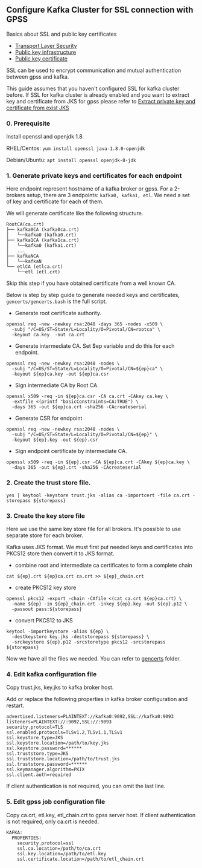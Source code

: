 ## Configure Kafka Cluster for SSL connection with GPSS

Basics about SSL and public key certificates
- [Transport Layer Security](https://en.wikipedia.org/wiki/Transport_Layer_Security)
- [Public key infrastructure](https://en.wikipedia.org/wiki/Public_key_infrastructure)
- [Public key certificate](https://en.wikipedia.org/wiki/Public_key_certificate)

SSL can be used to encrypt communication and mutual authentication between gpss and kafka.

This guide assumes that you haven't configured SSL for kafka cluster before. If SSL for kafka cluster is already enabled and you want to extract key and certificate from JKS for gpss please refer to [Extract private key and certificate from exist JKS](kafka_jks_to_gpss.md)

### 0. Prerequisite
Install openssl and openjdk 1.8.

RHEL/Centos: ```yum install openssl java-1.8.0-openjdk```

Debian/Ubuntu: ```apt install openssl openjdk-8-jdk```

### 1. Generate private keys and certificates for each endpoint
Here endpoint represent hostname of a kafka broker or gpss. For a 2-brokers setup, there are 3 endpoints: ```kafka0, kafka1, etl```. We need a set of key and certificate for each of them.

We will generate certificate like the following structure. 

```
RootCA(ca.crt)
├── kafka0CA (kafka0ca.crt)
│   └──kafka0 (kafka0.crt)
├── kafka1CA (kafka1ca.crt)
│   └──kafka0 (kafka1.crt)
│   ...
├── kafkaNCA
│   └──kafkaN
└── etlCA (etlca.crt)
    └──etl (etl.crt)
```
Skip this step if you have obtained certificate from a well known CA. 

Below is step by step guide to generate needed keys and certificates, ```gencerts/gencerts.bash``` is the full script.

- Generate root certificate authority.
```
openssl req -new -newkey rsa:2048 -days 365 -nodes -x509 \
  -subj "/C=US/ST=State/L=Locality/O=Pivotal/CN=rootca" \
  -keyout ca.key  -out ca.crt
```

- Generate intermediate CA.
Set $ep variable and do this for each endpoint.
```
openssl req -new -newkey rsa:2048 -nodes \
  -subj "/C=US/ST=State/L=Locality/O=Pivotal/CN=${ep}ca" \
  -keyout ${ep}ca.key -out ${ep}ca.csr
```

- Sign intermediate CA by Root CA.
```
openssl x509 -req -in ${ep}ca.csr -CA ca.crt -CAkey ca.key \
  -extfile <(printf "basicConstraints=CA:TRUE") \
  -days 365 -out ${ep}ca.crt -sha256 -CAcreateserial
```
- Generate CSR for endpoint
```
openssl req -new -newkey rsa:2048 -nodes \
  -subj "/C=US/ST=State/L=Locality/O=Pivotal/CN=${ep}" \
  -keyout ${ep}.key -out ${ep}.csr
```
- Sign endpoint certificate by intermediate CA.
```
openssl x509 -req -in ${ep}.csr -CA ${ep}ca.crt -CAkey ${ep}ca.key \
  -days 365 -out ${ep}.crt -sha256 -CAcreateserial
```

### 2. Create the trust store file.
```
yes | keytool -keystore trust.jks -alias ca -importcert -file ca.crt -storepass ${storepass}
```

### 3. Create the key store file
Here we use the same key store file for all brokers. It's possible to use separate store for each broker.

Kafka uses JKS format. We must first put needed keys and certificates into PKCS12 store then convert it to JKS format.

- combine root and intermediate ca certificates to form a complete chain
```
cat ${ep}.crt ${ep}ca.crt ca.crt >> ${ep}_chain.crt
```
- create PKCS12 key store
```
openssl pkcs12 -export -chain -CAfile <(cat ca.crt ${ep}ca.crt) \
  -name ${ep} -in ${ep}_chain.crt -inkey ${ep}.key -out ${ep}.p12 \
  -passout pass:${storepass}
```
- convert PKCS12 to JKS
```
keytool -importkeystore -alias ${ep} \
  -destkeystore key.jks -deststorepass ${storepass} \
  -srckeystore ${ep}.p12 -srcstoretype pkcs12 -srcstorepass ${storepass}
```

Now we have all the files we needed. You can refer to [gencerts](gencerts) folder.

### 4. Edit kafka configuration file
Copy trust.jks, key.jks to kafka broker host.

Add or replace the following properties in kafka broker configuration and restart.
```
advertised.listeners=PLAINTEXT://kafka0:9092,SSL://kafka0:9093
listeners=PLAINTEXT://:9092,SSL://:9093
security.protocol=TLS
ssl.enabled.protocols=TLSv1.2,TLSv1.1,TLSv1
ssl.keystore.type=JKS
ssl.keystore.location=/path/to/key.jks
ssl.keystore.password=******
ssl.truststore.type=JKS
ssl.truststore.location=/path/to/trust.jks
ssl.truststore.password=******
ssl.keymanager.algorithm=PKIX
ssl.client.auth=required
```
If client authentication is not required, you can omit the last line.

### 5. Edit gpss job configuration file
Copy ca.crt, etl.key, etl_chain.crt to gpss server host. If client authentication is not required, only ca.crt is needed.
```
KAFKA:
  PROPERTIES:
    security.protocol=ssl
    ssl.ca.location=/path/to/ca.crt
    ssl.key.location=/path/to/etl.key
    ssl.certificate.location=/path/to/etl_chain.crt
```